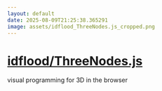 ```yaml
---
layout: default
date: 2025-08-09T21:25:38.365291
image: assets/idflood_ThreeNodes.js_cropped.png
---
```


# [idflood/ThreeNodes.js](https://github.com/idflood/ThreeNodes.js)

visual programming for 3D in the browser
